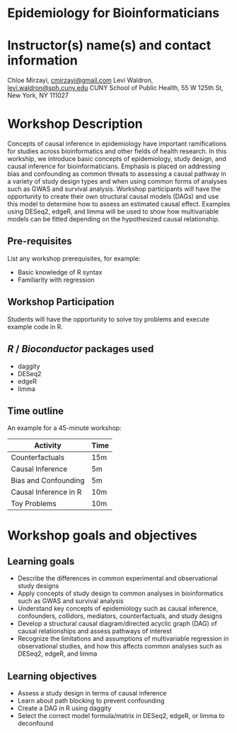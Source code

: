 # Epidemiology for Bioinformaticians

# Instructor(s) name(s) and contact information

Chloe Mirzayi, cmirzayi@gmail.com
Levi Waldron, levi.waldron@sph.cuny.edu
CUNY School of Public Health, 55 W 125th St, New York, NY 111027

# Workshop Description

Concepts of causal inference in epidemiology have important ramifications for studies across bioinformatics and other fields of health research. In this workship, we introduce basic concepts of epidemiology, study design, and causal inference for bioinformaticians. Emphasis is placed on addressing bias and confounding as common threats to assessing a causal pathway in a variety of study design types and when using common forms of analyses such as GWAS and survival analysis. Workshop participants will have the opportunity to create their own structural causal models (DAGs) and use this model to determine how to assess an estimated causal effect. Examples using DESeq2, edgeR, and limma will be used to show how multivariable models can be fitted depending on the hypothesized causal relationship.

## Pre-requisites

List any workshop prerequisites, for example:

* Basic knowledge of R syntax
* Familiarity with regression

## Workshop Participation

Students will have the opportunity to solve toy problems and execute example code in R.

## _R_ / _Bioconductor_ packages used

* daggity
* DESeq2
* edgeR
* limma

## Time outline

An example for a 45-minute workshop:

| Activity                     | Time |
|------------------------------|------|
| Counterfactuals              | 15m  |
| Causal Inference	       | 5m   |
| Bias and Confounding	       | 5m   |
| Causal Inference in R        | 10m  |
| Toy Problems	               | 10m  |

# Workshop goals and objectives

## Learning goals

* Describe the differences in common experimental and observational study designs
* Apply concepts of study design to common analyses in bioinformatics such as GWAS and survival analysis
* Understand key concepts of epidemiology such as causal inference, confounders, collidors, mediators, counterfactuals, and study designs
* Develop a structural causal diagram/directed acyclic graph (DAG) of causal relationships and assess pathways of interest
* Recognize the limitations and assumptions of multivariable regression in observational studies, and how this affects common analyses such as DESeq2, edgeR, and limma

## Learning objectives

* Assess a study design in terms of causal inference
* Learn about path blocking to prevent confounding
* Create a DAG in R using daggity
* Select the correct model formula/matrix in DESeq2, edgeR, or limma to deconfound
